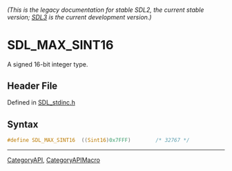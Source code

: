 ###### (This is the legacy documentation for stable SDL2, the current stable version; [SDL3](https://wiki.libsdl.org/SDL3/) is the current development version.)
# SDL_MAX_SINT16

A signed 16-bit integer type.

## Header File

Defined in [SDL_stdinc.h](https://github.com/libsdl-org/SDL/blob/SDL2/include/SDL_stdinc.h)

## Syntax

```c
#define SDL_MAX_SINT16  ((Sint16)0x7FFF)        /* 32767 */
```

----
[CategoryAPI](CategoryAPI), [CategoryAPIMacro](CategoryAPIMacro)

